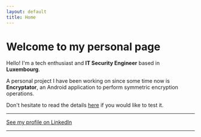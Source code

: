 ```yaml
---
layout: default
title: Home
---
```


# Welcome to my personal page

Hello! I'm a tech enthusiast and **IT Security Engineer** based in **Luxembourg**.

A personal project I have been working on since some time now is **Encryptator**, an Android application to perform symmetric encryption operations.

Don't hesitate to read the details [here](https://banalapps.monks.lu/) if you would like to test it.

---

[See my profile on LinkedIn](https://lu.linkedin.com/in/samuel-lemoine-b94b91191)

---
